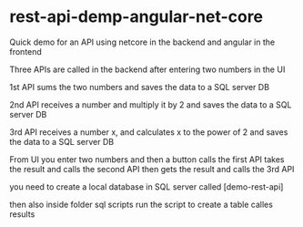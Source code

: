 # rest-api-demp-angular-net-core

Quick demo for an API using netcore in the backend and angular in the frontend

Three APIs are called in the backend after entering two numbers in the UI

1st API sums the two numbers and saves the data to a SQL server DB

2nd API receives a number and multiply it by 2  and saves the data to a SQL server DB

3rd API receives a number x, and calculates x to the power of 2  and saves the data to a SQL server DB

From UI you enter two numbers and then a button calls the first API takes the result and calls the second API then gets the result and calls the 3rd API

you need to create a local database in SQL server called [demo-rest-api]

then also inside folder sql scripts run the script to create a table calles results

